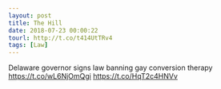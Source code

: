 ```yaml
---
layout: post
title: The Hill
date: 2018-07-23 00:00:22
tourl: http://t.co/t414UtTRv4
tags: [Law]
---
```

Delaware governor signs law banning gay conversion therapy https://t.co/wL6NjOmQgi https://t.co/HqT2c4HNVv